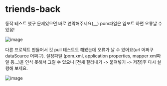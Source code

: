 # triends-back

동작 테스트 했구 문제있으면 바로 연락해주세요(__)
pom파일은 임포트 하면 오류날 수 있음!

![image](https://github.com/EnjoyTrip-team4/triends-back/assets/82896260/9840b97c-3b88-4ecf-be6b-f6a39e767e23)

다른 프로젝트 만들어서 깃 pull 테스트도 해봤는데 오류가 날 수 있어요(url 어쩌구 dataSource 어쩌구). 설정파일 (pom.xml, application properties, mapper xml파일 등...)을 인식 못해서 그럴 수 있으니 [전체 잘라내기 -> 붙혀넣기 -> 저장]후 다시 실행해 보세요.

![image](https://github.com/EnjoyTrip-team4/triends-back/assets/82896260/c80f5d12-9ff6-4707-ad48-76cc60b6428f)

